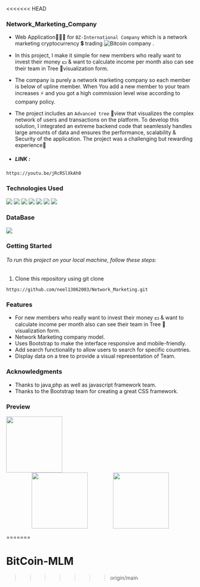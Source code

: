 <<<<<<< HEAD
### Network_Marketing_Company

* Web Application👨🏻‍💻 for ```BZ-International Company``` which is a network marketing cryptocurrency 💲 trading ![Bitcoin](https://img.shields.io/badge/Bitcoin-000?style=for-the-badge&logo=bitcoin&logoColor=white) company .

* In this project, I make it simple for new members who really want to invest their money 💵 & want to calculate income per month also can see their team in Tree 🌲visualization form.

* The company is purely a network marketing company so each member is below of upline member. When You add a new member to your team increases ⚡ and you got a high commission level wise according to company policy.

* The project includes an ```Advanced tree``` 🌲view that visualizes the complex network of users and transactions on the platform.
To develop this solution, I integrated an extreme backend code that seamlessly handles large amounts of data and ensures the performance, scalability & Security of the application. The project was a challenging but rewarding experience🤩

* ##### LINK :  
``` 
https://youtu.be/jRcRSlXkAh0
```

### Technologies Used
<p align="left">
  <a>
    <img src="https://img.shields.io/badge/AngularJS-v1.8.2-red.svg">
  </a>
    <a>
  <img src="https://img.shields.io/badge/-CSS3-1572B6?style=flat&logo=css3&logoColor=white">
    </a>
      <a>
  <img src="https://img.shields.io/badge/-JavaScript-F7DF1E?style=flat&logo=javascript&logoColor=black">
    </a>
    <a>
  <img src="https://img.shields.io/badge/-Bootstrap-7952B3?style=flat&logo=bootstrap&logoColor=white">
    </a>
    <a>
    	 <img src="https://img.shields.io/badge/java-%23ED8B00.svg?style=for-the-badge&logo=java&logoColor=white">
    </a> 
    <a>
       <img src="https://img.shields.io/badge/html5-%23E34F26.svg?style=for-the-badge&logo=html5&logoColor=white">
    </a>
    <a>
       <img src="https://img.shields.io/badge/php-%23777BB4.svg?style=for-the-badge&logo=php&logoColor=white">
    </a>
</p>

### DataBase
<p align="left">
  <img src="https://img.shields.io/badge/mysql-%2300f.svg?style=for-the-badge&logo=mysql&logoColor=white">
</p>


### Getting Started
###### To run this project on your local machine, follow these steps:
1. Clone this repository using git clone 
```
https://github.com/neel13062003/Network_Marketing.git
```


### Features
* For new members who really want to invest their money 💵 & want to calculate income per month also can see their team in Tree 🌲visualization form.
* Network Marketing company model.
* Uses Bootstrap to make the interface responsive and mobile-friendly.
* Add search functionality to allow users to search for specific countries.
* Display data on a tree to provide a visual representation of Team.

### Acknowledgments
* Thanks to java,php as well as javascript framework team.
* Thanks to the Bootstrap team for creating a great CSS framework.


### Preview
<img src="./8.jpg" width="150rem" />


<div style="display: flex; justify-content: space-evenly; align-items: center;">
    <img src="./Image/img-3.png" width="150rem" />
    <img src="./Image/img-4.png" width="150rem" />
</div>

=======
# BitCoin-MLM
>>>>>>> origin/main
